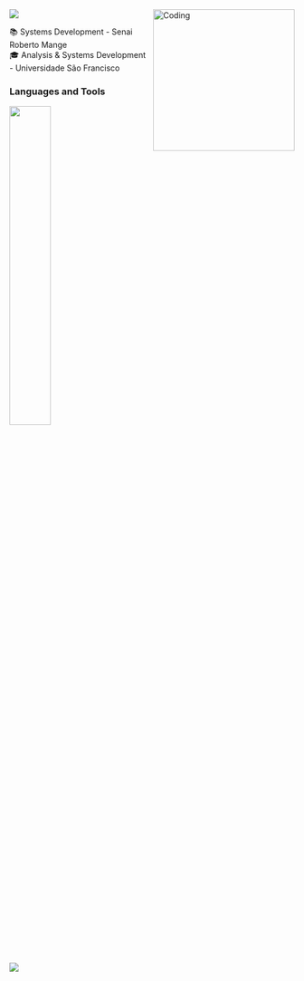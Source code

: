 <img src="https://steemitimages.com/DQmUbNdwwHqkEp2AfL9XQhTUkicHT4s8qGfqHeAvtBvGcAx/pretoevermelho.gif">

<img align="right" alt="Coding"  width="250" src="https://i.pinimg.com/originals/75/d4/ee/75d4eebb74bd12b0a8f07ba23ee14f54.gif">

 📚 Systems Development - Senai Roberto Mange <br> 
 🎓 Analysis & Systems Development - Universidade São Francisco <br>

### Languages and Tools

<div align="left">
<p>
    <a>
        <img src="https://skillicons.dev/icons?i=py,java,html,css,github,figma" width="38%" height="38%"/>
    </a>
</p>
</div>
<br>     

<img src="https://steemitimages.com/DQmUbNdwwHqkEp2AfL9XQhTUkicHT4s8qGfqHeAvtBvGcAx/pretoevermelho.gif">


